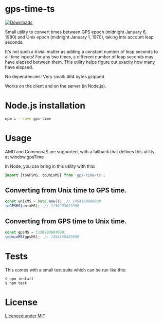 # gps-time-ts

[![Downloads][downloads-image]][npm-url]

Small utility to convert times between GPS epoch (midnight January 6, 1980) and Unix epoch (midnight January 1, 1970), taking into account leap seconds.

It's not such a trivial matter as adding a constant number of leap seconds to all time inputs!  For any two times, a different number of leap seconds may have elapsed between them.  This utility helps figure out exactly how many have elapsed.

No dependencies!  Very small: 464 bytes gzipped.

Works on the client and on the server (in Node.js).

# Node.js installation
```bash
npm i --save gps-time
```

# Usage
AMD and CommonJS are supported, with a fallback that defines this utility at window.gpsTime

In Node, you can bring in this utility with this:

```typescript
import {toGPSMS, toUnixMS} from 'gps-time-ts';
```


## Converting from Unix time to GPS time.
```typescript
const unixMS = Date.now();  // 1454168480000
toGPSMS(unixMS);  // 1138203697000
```

## Converting from GPS time to Unix time.
```typescript
const gpsMS = 1138203697000;
toUnixMS(gpsMS);  // 1454168480000
```

# Tests
This comes with a small test suite which can be run like this:

```
$ npm install
$ npm test
```

# License
[Licenced under MIT](https://github.com/davidcalhoun/gps-time.js/blob/master/LICENSE)


[downloads-image]: https://img.shields.io/npm/dm/gps-time.svg?style=flat-square
[npm-url]: https://www.npmjs.com/package/gps-time-ts
